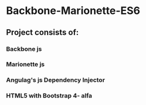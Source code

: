 # Backbone-Marionette-ES6

## Project consists of:

### Backbone js
### Marionette js
### Angulag's js Dependency Injector
### HTML5 with Bootstrap 4- alfa
